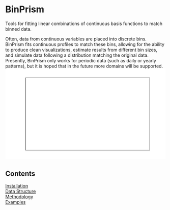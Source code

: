 # BinPrism
Tools for fitting linear combinations of continuous basis functions to match binned data.

Often, data from continuous variables are placed into discrete bins. BinPrism fits continuous profiles to match these bins, allowing for the ability to produce clean visualizations, estimate results from different bin sizes, and simulate data following a distribution matching the original data. Presently, BinPrism only works for periodic data (such as daily or yearly patterns), but it is hoped that in the future more domains will be supported.
![Demonstration of BinPrism](doc/BinPrismDemo.gif)

## Contents
[Installation](doc/installation.md) <br />
[Data Structure](doc/datastructure.md) <br />
[Methodology](doc/methodology.md) <br />
[Examples](doc/examples.md) <br />
